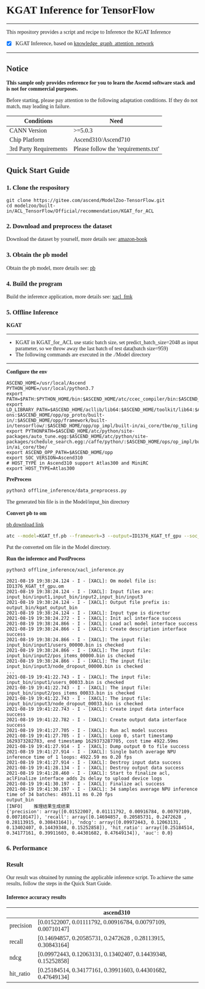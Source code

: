 # <font face="微软雅黑">

# KGAT Inference for TensorFlow

***
This repository provides a script and recipe to Inference the KGAT Inference

* [x] KGAT Inference, based on [knowledge_graph_attention_network](https://github.com/xiangwang1223/knowledge_graph_attention_network)

***

## Notice
**This sample only provides reference for you to learn the Ascend software stack and is not for commercial purposes.**

Before starting, please pay attention to the following adaptation conditions. If they do not match, may leading in failure.

| Conditions | Need |
| --- | --- |
| CANN Version | >=5.0.3 |
| Chip Platform| Ascend310/Ascend710 |
| 3rd Party Requirements| Please follow the 'requirements.txt' |

## Quick Start Guide

### 1. Clone the respository
```shell
git clone https://gitee.com/ascend/ModelZoo-TensorFlow.git
cd modelzoo/built-in/ACL_TensorFlow/Official/recommendation/KGAT_for_ACL
```

### 2. Download and preprocess the dataset

Download the dataset by yourself, more details see: [amazon-book](./Data/README.md)

### 3. Obtain the pb model

Obtain the pb model, more details see: [pb](./Model/pb_model/README.md)

### 4. Build the program
Build the inference application, more details see: [xacl_fmk](./xacl_fmk/README.md)

### 5. Offline Inference

**KGAT**
***
* KGAT in KGAT_for_ACL use static batch size, set predict_batch_size=2048 as input parameter, so we throw away the last batch of test data(batch size=959)
* The following commands are executed in the ./Model directory
***
**Configure the env**
```
ASCEND_HOME=/usr/local/Ascend
PYTHON_HOME=/usr/local/python3.7
export PATH=$PATH:$PYTHON_HOME/bin:$ASCEND_HOME/atc/ccec_compiler/bin:$ASCEND_HOME/atc/bin:$ASCEND_HOME/toolkit/bin/
export LD_LIBRARY_PATH=$ASCEND_HOME/acllib/lib64:$ASCEND_HOME/toolkit/lib64:$ASCEND_HOME/add-ons:$ASCEND_HOME/opp/op_proto/built-in/:$ASCEND_HOME/opp/framework/built-in/tensorflow/:$ASCEND_HOME/opp/op_impl/built-in/ai_core/tbe/op_tiling
export PYTHONPATH=$ASCEND_HOME/atc/python/site-packages/auto_tune.egg:$ASCEND_HOME/atc/python/site-packages/schedule_search.egg:/caffe/python/:$ASCEND_HOME/ops/op_impl/built-in/ai_core/tbe/
export ASCEND_OPP_PATH=$ASCEND_HOME/opp
export SOC_VERSION=Ascend310
# HOST_TYPE in Ascend310 support Atlas300 and MiniRC
export HOST_TYPE=Atlas300
```

**PreProcess**
```Bash
python3 offline_inference/data_preprocess.py
```

The generated bin file is in the Model/input_bin directory


**Convert pb to om**

[pb download link](https://modelzoo-train-atc.obs.cn-north-4.myhuaweicloud.com/003_Atc_Models/modelzoo/Official/recommendation/KGAT_for_ACL.zip)

```Bash
atc --model=KGAT_tf.pb --framework=3 --output=ID1376_KGAT_tf_gpu --soc_version=Ascend310 --input_shape="Placeholder:2048;Placeholder_1:24915;Placeholder_4:3" --log=info
```

Put the converted om file in the Model directory.

**Run the inference and PostProcess**
```Bash
python3 offline_inference/xacl_inference.py
```

```log
2021-08-19 19:38:24.124 - I - [XACL]: Om model file is: ID1376_KGAT_tf_gpu.om
2021-08-19 19:38:24.124 - I - [XACL]: Input files are: input_bin/input1,input_bin/input2,input_bin/input3
2021-08-19 19:38:24.124 - I - [XACL]: Output file prefix is: output_bin/kgat_output_bin
2021-08-19 19:38:24.124 - I - [XACL]: Input type is director
2021-08-19 19:38:24.272 - I - [XACL]: Init acl interface success
2021-08-19 19:38:24.866 - I - [XACL]: Load acl model interface success
2021-08-19 19:38:24.866 - I - [XACL]: Create description interface success
2021-08-19 19:38:24.866 - I - [XACL]: The input file: input_bin/input1/users_00000.bin is checked
2021-08-19 19:38:24.866 - I - [XACL]: The input file: input_bin/input2/pos_items_00000.bin is checked
2021-08-19 19:38:24.866 - I - [XACL]: The input file: input_bin/input3/node_dropout_00000.bin is checked
...
2021-08-19 19:41:22.743 - I - [XACL]: The input file: input_bin/input1/users_00033.bin is checked
2021-08-19 19:41:22.743 - I - [XACL]: The input file: input_bin/input2/pos_items_00033.bin is checked
2021-08-19 19:41:22.743 - I - [XACL]: The input file: input_bin/input3/node_dropout_00033.bin is checked
2021-08-19 19:41:22.743 - I - [XACL]: Create input data interface success
2021-08-19 19:41:22.782 - I - [XACL]: Create output data interface success
2021-08-19 19:41:27.705 - I - [XACL]: Run acl model success
2021-08-19 19:41:27.705 - I - [XACL]: Loop 0, start timestamp 1629373282783, end timestamp 1629373287705, cost time 4922.59ms
2021-08-19 19:41:27.914 - I - [XACL]: Dump output 0 to file success
2021-08-19 19:41:27.914 - I - [XACL]: Single batch average NPU inference time of 1 loops: 4922.59 ms 0.20 fps
2021-08-19 19:41:27.914 - I - [XACL]: Destroy input data success
2021-08-19 19:41:28.134 - I - [XACL]: Destroy output data success
2021-08-19 19:41:28.460 - I - [XACL]: Start to finalize acl, aclFinalize interface adds 2s delay to upload device logs
2021-08-19 19:41:30.197 - I - [XACL]: Finalize acl success
2021-08-19 19:41:30.197 - I - [XACL]: 34 samples average NPU inference time of 34 batches: 4931.11 ms 0.20 fps
output_bin
[INFO]    推理结果生成结束
{'precision': array([0.01522007, 0.01111792, 0.00916784, 0.00797109, 0.00710147]), 'recall': array([0.14694857, 0.20585731, 0.2472628 , 0.28113915, 0.30843164]), 'ndcg': array([0.09972443, 0.12063131, 0.13402407, 0.14439348, 0.15252858]), 'hit_ratio': array([0.25184514, 0.34177161, 0.39911603, 0.44301682, 0.47649134]), 'auc': 0.0}
```


### 6. Performance

### Result

Our result was obtained by running the applicable inference script. To achieve the same results, follow the steps in the Quick Start Guide.

#### Inference accuracy results

|                 | ascend310 |
|----------------|--------|
| precision |  [0.01522007, 0.01111792, 0.00916784, 0.00797109, 0.00710147]  |
| recall |  [0.14694857, 0.20585731, 0.2472628 , 0.28113915, 0.30843164]  |
| ndcg |  [0.09972443, 0.12063131, 0.13402407, 0.14439348, 0.15252858]  |
| hit_ratio |  [0.25184514, 0.34177161, 0.39911603, 0.44301682, 0.47649134]  |
